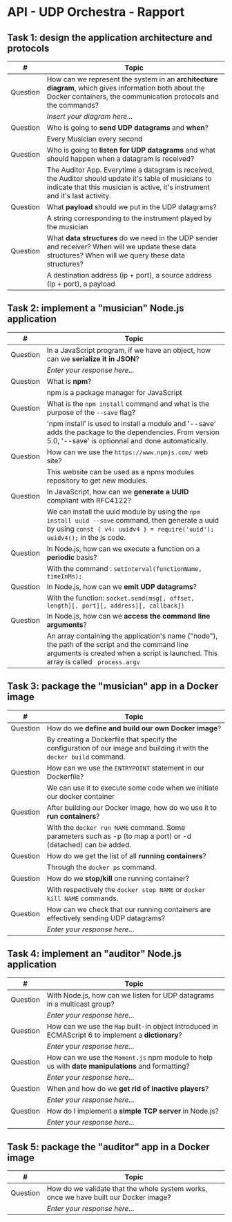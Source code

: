 # API - UDP Orchestra - Rapport
## Task 1: design the application architecture and protocols

| #        | Topic                                                                                                                                                                                  |
|----------|----------------------------------------------------------------------------------------------------------------------------------------------------------------------------------------|
| Question | How can we represent the system in an **architecture diagram**, which gives information both about the Docker containers, the communication protocols and the commands?                |
|          | *Insert your diagram here...*                                                                                                                                                          |
| Question | Who is going to **send UDP datagrams** and **when**?                                                                                                                                   |
|          | Every Musician every second                                                                                                                                                            |                                                                                                                                                         |
| Question | Who is going to **listen for UDP datagrams** and what should happen when a datagram is received?                                                                                       |
|          | The Auditor App. Everytime a datagram is received, the Auditor should update it's table of musicians to indicate that this musician is active, it's instrument and it's last activity. |
| Question | What **payload** should we put in the UDP datagrams?                                                                                                                                   |
|          | A string corresponding to the instrument played by the musician                                                                                                                        |
| Question | What **data structures** do we need in the UDP sender and receiver? When will we update these data structures? When will we query these data structures?                               |
|          | A destination address (ip + port), a source address (ip + port), a payload                                                                                                             |


## Task 2: implement a "musician" Node.js application

| #  | Topic                                                                                                                                                                  |
| ---  |------------------------------------------------------------------------------------------------------------------------------------------------------------------------|
|Question | In a JavaScript program, if we have an object, how can we **serialize it in JSON**?                                                                                    |
| | *Enter your response here...*                                                                                                                                          |
|Question | What is **npm**?                                                                                                                                                       |
| | npm is a package manager for JavaScript                                                                                                                                |
|Question | What is the `npm install` command and what is the purpose of the `--save` flag?                                                                                        |
| | 'npm install' is used to install a module and '--save' adds the package to the dependencies. From version 5.0, '--save' is optionnal and done automatically.           |
|Question | How can we use the `https://www.npmjs.com/` web site?                                                                                                                  |
| | This website can be used as a npms modules repository to get new modules.                                                                                              |
|Question | In JavaScript, how can we **generate a UUID** compliant with RFC4122?                                                                                                  |
| | We can install the uuid module by using the `npm install uuid --save` command, then generate a uuid by using `const { v4: uuidv4 } = require('uuid'); uuidv4();` in the js code. |
|Question | In Node.js, how can we execute a function on a **periodic** basis?                                                                                                     |
| | With the command : `setInterval(functionName, timeInMs);`                                                                                                              |
|Question | In Node.js, how can we **emit UDP datagrams**?                                                                                                                         |
| | With the function: `socket.send(msg[, offset, length][, port][, address][, callback])`                                                                                 |
|Question | In Node.js, how can we **access the command line arguments**?                                                                                                          |
| | An array containing the application's name ("node"), the path of the script and the command line arguments is created when a script is launched. This array is called ` process.argv`|


## Task 3: package the "musician" app in a Docker image

| #  | Topic |
| ---  | --- |
|Question | How do we **define and build our own Docker image**?|
| | By creating a Dockerfile that specify the configuration of our image and building it with the `docker build` command.  |
|Question | How can we use the `ENTRYPOINT` statement in our Dockerfile?  |
| | We can use it to execute some code when we initiate our docker container  |
|Question | After building our Docker image, how do we use it to **run containers**?  |
| | With the `docker run NAME` command. Some parameters such as -p (to map a port) or -d (detached) can be added.  |
|Question | How do we get the list of all **running containers**?  |
| | Through the `docker ps` command. |
|Question | How do we **stop/kill** one running container?  |
| | With respectively the `docker stop NAME` or `docker kill NAME` commands. |
|Question | How can we check that our running containers are effectively sending UDP datagrams?  |
| | *Enter your response here...*  |


## Task 4: implement an "auditor" Node.js application

| #  | Topic |
| ---  | ---  |
|Question | With Node.js, how can we listen for UDP datagrams in a multicast group? |
| | *Enter your response here...*  |
|Question | How can we use the `Map` built-in object introduced in ECMAScript 6 to implement a **dictionary**?  |
| | *Enter your response here...* |
|Question | How can we use the `Moment.js` npm module to help us with **date manipulations** and formatting?  |
| | *Enter your response here...* |
|Question | When and how do we **get rid of inactive players**?  |
| | *Enter your response here...* |
|Question | How do I implement a **simple TCP server** in Node.js?  |
| | *Enter your response here...* |


## Task 5: package the "auditor" app in a Docker image

| #  | Topic |
| ---  | --- |
|Question | How do we validate that the whole system works, once we have built our Docker image? |
| | *Enter your response here...* |
